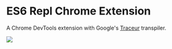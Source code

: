 ES6 Repl Chrome Extension
=========================

A Chrome DevTools extension with Google's [Traceur](https://github.com/google/traceur-compiler) transpiler.

![](http://cl.ly/image/013U450S2M1s/es6.jpg)
